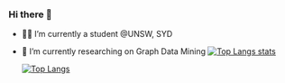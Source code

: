 ### Hi there 👋


- 👨‍🎓 I’m currently a student @UNSW, SYD
- 🌱 I’m currently researching on Graph Data Mining
[![Top Langs stats](https://github-readme-stats.vercel.app/api/top-langs?username=SteveTANTAN&hide=html,scss,stylus,blade,jupyter%20notebook,python,css,shell,batchfile,dockerfile,typescript&theme=algolia&show_icons=true)](https://github.com/SteveTANTAN)

  [![Top Langs](https://github-readme-stats.vercel.app/api?username=SteveTANTAN&theme=algolia&show_icons=true)](https://github.com/SteveTANTAN)

